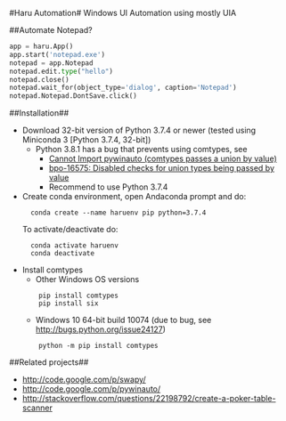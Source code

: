 #Haru Automation#
Windows UI Automation using mostly UIA

##Automate Notepad?
```python
app = haru.App()
app.start('notepad.exe')
notepad = app.Notepad
notepad.edit.type("hello")
notepad.close()
notepad.wait_for(object_type='dialog', caption='Notepad')
notepad.Notepad.DontSave.click()
```


##Installation##
* Download 32-bit version of Python 3.7.4 or newer (tested using Miniconda 3 [Python 3.7.4, 32-bit])  
  * Python 3.8.1 has a bug that prevents using comtypes, see
    * [Cannot Import pywinauto (comtypes passes a union by value)](https://github.com/pywinauto/pywinauto/issues/868)
    * [bpo-16575: Disabled checks for union types being passed by value](https://github.com/python/cpython/pull/17960)
    * Recommend to use Python 3.7.4 
* Create conda environment, open Andaconda prompt and do:
  ```console
    conda create --name haruenv pip python=3.7.4
  ```
  To activate/deactivate do:
  ```console
    conda activate haruenv
    conda deactivate
  ```
* Install comtypes
  * Other Windows OS versions
  ```console
      pip install comtypes
      pip install six
  ```
  * Windows 10 64-bit build 10074 (due to bug, see http://bugs.python.org/issue24127)
  ```console
      python -m pip install comtypes
  ```

##Related projects##
* http://code.google.com/p/swapy/
* http://code.google.com/p/pywinauto/
* http://stackoverflow.com/questions/22198792/create-a-poker-table-scanner
	
